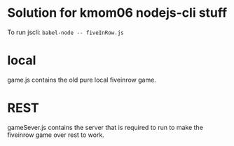 
# Solution for kmom06 nodejs-cli stuff

To run jscli: `babel-node -- fiveInRow.js`

# local
game.js contains the old pure local fiveinrow game.   

# REST
gameSever.js contains the server that is required to run to make the 
fiveinrow game over rest to work.
